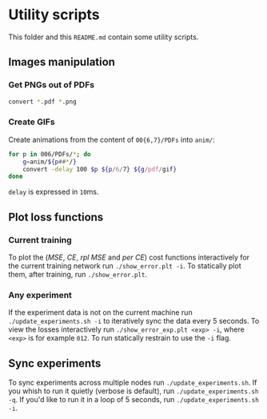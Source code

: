 # Utility scripts

This folder and this `README.md` contain some utility scripts.

## Images manipulation

### Get PNGs out of PDFs

```bash
convert *.pdf *.png
```

### Create GIFs

Create animations from the content of `00{6,7}/PDFs` into `anim/`:

```bash
for p in 006/PDFs/*; do
    g=anim/${p##*/}
    convert -delay 100 $p ${p/6/7} ${g/pdf/gif}
done
```

`delay` is expressed in `10`ms.

## Plot loss functions

### Current training

To plot the (*MSE*, *CE*, *rpl MSE* and *per CE*) cost functions interactively for the current training network run `./show_error.plt -i`.
To statically plot them, after training, run `./show_error.plt`.

### Any experiment

If the experiment data is not on the current machine run `./update_experiments.sh -i` to iteratively sync the data every 5 seconds.
To view the losses interactively run `./show_error_exp.plt <exp> -i`, where `<exp>` is for example `012`.
To run statically restrain to use the `-i` flag.

## Sync experiments

To sync experiments across multiple nodes run `./update_experiments.sh`.
If you whish to run it quietly (verbose is default), run `./update_experiments.sh -q`.
If you'd like to run it in a loop of 5 seconds, run `./update_experiments.sh -i`.
